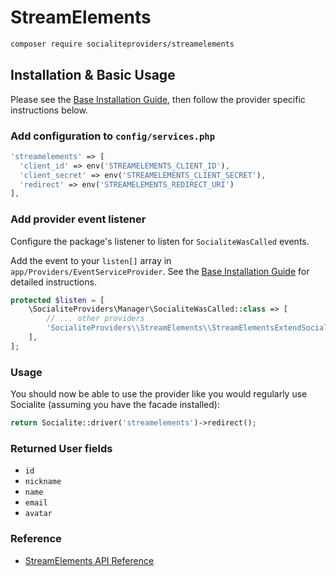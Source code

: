 # StreamElements

```bash
composer require socialiteproviders/streamelements
```

## Installation & Basic Usage

Please see the [Base Installation Guide](https://socialiteproviders.com/usage/), then follow the provider specific instructions below.

### Add configuration to `config/services.php`

```php
'streamelements' => [
  'client_id' => env('STREAMELEMENTS_CLIENT_ID'),  
  'client_secret' => env('STREAMELEMENTS_CLIENT_SECRET'),  
  'redirect' => env('STREAMELEMENTS_REDIRECT_URI') 
],
```

### Add provider event listener

Configure the package's listener to listen for `SocialiteWasCalled` events.

Add the event to your `listen[]` array in `app/Providers/EventServiceProvider`. See the [Base Installation Guide](https://socialiteproviders.com/usage/) for detailed instructions.

```php
protected $listen = [
    \SocialiteProviders\Manager\SocialiteWasCalled::class => [
        // ... other providers
        'SocialiteProviders\\StreamElements\\StreamElementsExtendSocialite@handle',
    ],
];
```

### Usage

You should now be able to use the provider like you would regularly use Socialite (assuming you have the facade installed):

```php
return Socialite::driver('streamelements')->redirect();
```

### Returned User fields

- ``id``
- ``nickname``
- ``name``
- ``email``
- ``avatar``

### Reference

- [StreamElements API Reference](https://docs.streamelements.com/docs/getting-started-1)

